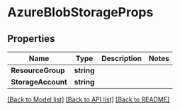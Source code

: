 # AzureBlobStorageProps

## Properties

Name | Type | Description | Notes
------------ | ------------- | ------------- | -------------
**ResourceGroup** | **string** |  | 
**StorageAccount** | **string** |  | 

[[Back to Model list]](../README.md#documentation-for-models) [[Back to API list]](../README.md#documentation-for-api-endpoints) [[Back to README]](../README.md)


